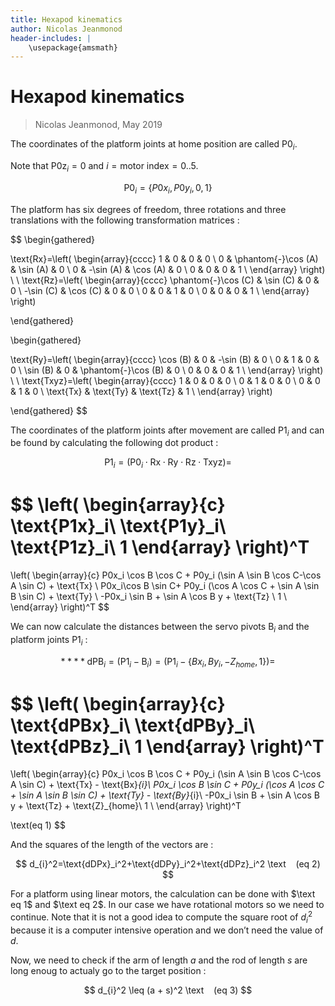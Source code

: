 ```yaml
---
title: Hexapod kinematics
author: Nicolas Jeanmonod
header-includes: |
    \usepackage{amsmath}
---
```


# Hexapod kinematics

> Nicolas Jeanmonod, May 2019

The coordinates of the platform joints at home position are called $\text{P0}_{i}$.

Note that $\text{P0z}_{i}=0$ and $i=\text{motor index}=0..5$.

$$
\text{P0}_{i}=\{P0x_i,P0y_i,0,1\}
$$

The platform has six degrees of freedom, three rotations and three translations with the following transformation matrices :

$$
\begin{gathered}

\text{Rx}=\left(
\begin{array}{cccc}
 1 & 0 & 0 & 0 \\
 0 & \phantom{-}\cos (A) & \sin (A) & 0 \\
 0 & -\sin (A) & \cos (A) & 0 \\
 0 & 0 & 0 & 1 \\
\end{array}
\right)
\\
\\
\text{Rz}=\left(
\begin{array}{cccc}
 \phantom{-}\cos (C) & \sin (C) & 0 & 0 \\
 -\sin (C) & \cos (C) & 0 & 0 \\
 0 & 0 & 1 & 0 \\
 0 & 0 & 0 & 1 \\
\end{array}
\right)

\end{gathered}




\begin{gathered}

\text{Ry}=\left(
\begin{array}{cccc}
 \cos (B) & 0 & -\sin (B) & 0 \\
 0 & 1 & 0 & 0 \\
 \sin (B) & 0 & \phantom{-}\cos (B) & 0 \\
 0 & 0 & 0 & 1 \\
\end{array}
\right)
\\
\\
\text{Txyz}=\left(
\begin{array}{cccc}
 1 & 0 & 0 & 0 \\
 0 & 1 & 0 & 0 \\
 0 & 0 & 1 & 0 \\
 \text{Tx} & \text{Ty} & \text{Tz} & 1 \\
\end{array}
\right)

\end{gathered}
$$

The coordinates of the platform joints after movement are called $\text{P1}_{i}$ and can be found by calculating the following dot product :

$$
\text{P1}_{i}=\left(\text{P0}_{i}\cdot\text{Rx}\cdot\text{Ry}\cdot\text{Rz}\cdot\text{Txyz}\right) =
$$

$$
\left(
\begin{array}{c}
\text{P1x}_i\\
\text{P1y}_i\\
\text{P1z}_i\\
1
\end{array}
\right)^T
=

\left(
\begin{array}{c}
 P0x_i \cos  B \cos  C + P0y_i (\sin  A \sin  B \cos  C-\cos  A \sin  C)  +   \text{Tx} \\
 P0x_i\cos  B \sin  C+ P0y_i (\cos  A \cos  C + \sin  A \sin  B \sin  C)  +   \text{Ty} \\
 -P0x_i  \sin  B + \sin  A \cos  B y  +   \text{Tz} \\
 1 \\
\end{array}
\right)^T
$$

We can now calculate the distances between the servo pivots $\text{B}_{i}$ and the platform joints $\text{P1}_{i}$ :

$$****
\text{dPB}_{i} = \left(\text{P1}_{i} - \text{B}_{i}\right)  = \left(\text{P1}_{i} - \{Bx_i,By_i,-Z_{home},1\}\right) =
$$

$$
\left(
\begin{array}{c}
\text{dPBx}_i\\
\text{dPBy}_i\\
\text{dPBz}_i\\
1
\end{array}
\right)^T
=
\left(
\begin{array}{c}
 P0x_i \cos B \cos C + P0y_i (\sin  A \sin  B \cos  C-\cos  A \sin  C)  +   \text{Tx} -  \text{Bx}_{i}\\
 P0x_i \cos B \sin C + P0y_i (\cos  A \cos  C + \sin  A \sin  B \sin  C)  +  \text{Ty} -  \text{By}_{i}\\
 -P0x_i  \sin  B + \sin  A \cos  B y  +   \text{Tz} +  \text{Z}_{home}\\
 1 \\
\end{array}
\right)^T

\text(eq 1)
$$


And the squares of the length of the vectors are :

$$
d_{i}^2=\text{dDPx}_i^2+\text{dDPy}_i^2+\text{dDPz}_i^2
\text    (eq 2)
$$

For a platform using linear motors, the calculation can be done with $\text eq 1$ and $\text eq 2$. In our case we have rotational motors so we need to continue. Note that it is not a good idea to compute the square root of $d_{i}^2$ because it is a computer intensive operation and we don’t need the value of $d$.

Now, we need to check if the arm of length $a$ and the rod of length $s$ are long enoug to actualy go to the target position :

$$
d_{i}^2 \leq  (a + s)^2
\text    (eq 3)
$$
